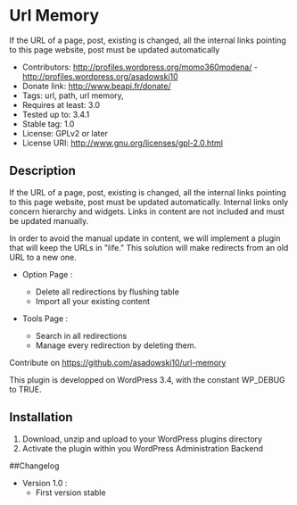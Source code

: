 # Url Memory

If the URL of a page, post, existing is changed, all the internal links pointing to this page website, post must be updated automatically

* Contributors: http://profiles.wordpress.org/momo360modena/ - http://profiles.wordpress.org/asadowski10
* Donate link: http://www.beapi.fr/donate/
* Tags: url, path, url memory, 
* Requires at least: 3.0
* Tested up to: 3.4.1
* Stable tag: 1.0
* License: GPLv2 or later
* License URI: http://www.gnu.org/licenses/gpl-2.0.html

## Description

If the URL of a page, post, existing is changed, all the internal links pointing to this page website, post must be updated automatically. Internal links only concern hierarchy and widgets. Links in content are not included and must be updated manually.

In order to avoid the manual update in content, we will implement a plugin that will keep the URLs in "life." This solution will make redirects from an old URL to a new one.

* Option Page : 
	* Delete all redirections by flushing table
	* Import all your existing content

* Tools Page : 
	* Search in all redirections
	* Manage every redirection by deleting them.

Contribute on https://github.com/asadowski10/url-memory


This plugin is developped on WordPress 3.4, with the constant WP_DEBUG to TRUE.

## Installation

1. Download, unzip and upload to your WordPress plugins directory
2. Activate the plugin within you WordPress Administration Backend

##Changelog

* Version 1.0 :
	* First version stable
